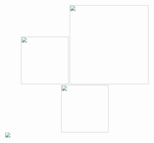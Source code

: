 
<div align=center>
 <img src="https://github.com/user-attachments/assets/c9588118-82be-4406-9902-e8fca18b3b24" height=150>


<img src="https://github.com/user-attachments/assets/07f19ae1-f90b-4aac-998f-5445d688ddc1" height=250>

 
 <img src="https://github.com/user-attachments/assets/d38cc17a-83b4-4072-9492-0df0a981081e" height=150>
 </div>

<img src="https://github.com/user-attachments/assets/a264d416-b0c4-4f07-bbbd-69624ddd958b">


